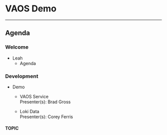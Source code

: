 # VAOS Demo

---

## Agenda

### Welcome

- Leah 
  - Agenda

### Development

- Demo
  - VAOS Service  
  Presenter(s): Brad Gross
 
  - Loki Data  
  Presenter(s): Corey Ferris

#### TOPIC




